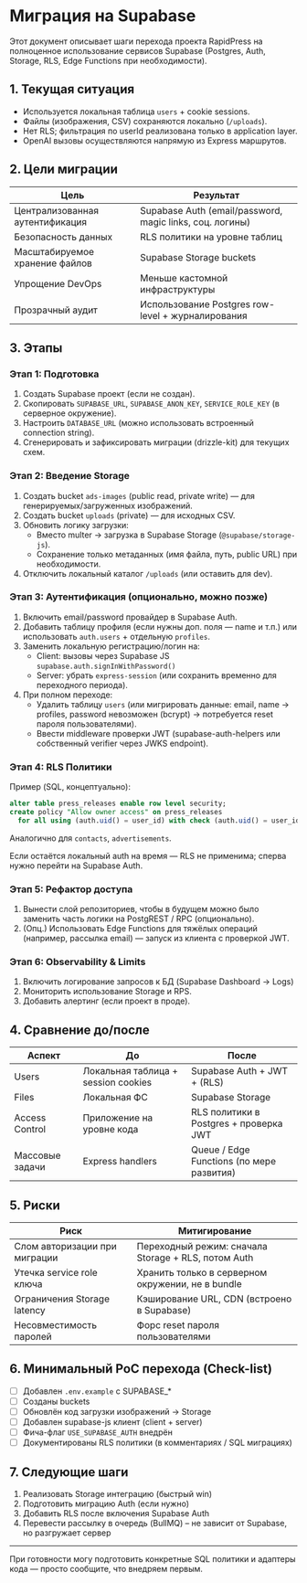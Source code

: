 # Миграция на Supabase

Этот документ описывает шаги перехода проекта RapidPress на полноценное использование сервисов Supabase (Postgres, Auth, Storage, RLS, Edge Functions при необходимости).

## 1. Текущая ситуация
- Используется локальная таблица `users` + cookie sessions.
- Файлы (изображения, CSV) сохраняются локально (`/uploads`).
- Нет RLS; фильтрация по userId реализована только в application layer.
- OpenAI вызовы осуществляются напрямую из Express маршрутов.

## 2. Цели миграции
| Цель | Результат |
|------|-----------|
| Централизованная аутентификация | Supabase Auth (email/password, magic links, соц. логины) |
| Безопасность данных | RLS политики на уровне таблиц |
| Масштабируемое хранение файлов | Supabase Storage buckets |
| Упрощение DevOps | Меньше кастомной инфраструктуры |
| Прозрачный аудит | Использование Postgres row-level + журналирования |

## 3. Этапы
### Этап 1: Подготовка
1. Создать Supabase проект (если не создан).
2. Скопировать `SUPABASE_URL`, `SUPABASE_ANON_KEY`, `SERVICE_ROLE_KEY` (в серверное окружение).
3. Настроить `DATABASE_URL` (можно использовать встроенный connection string).
4. Сгенерировать и зафиксировать миграции (drizzle-kit) для текущих схем.

### Этап 2: Введение Storage
1. Создать bucket `ads-images` (public read, private write) — для генерируемых/загруженных изображений.
2. Создать bucket `uploads` (private) — для исходных CSV.
3. Обновить логику загрузки:
   - Вместо multer → загрузка в Supabase Storage (`@supabase/storage-js`).
   - Сохранение только метаданных (имя файла, путь, public URL) при необходимости.
4. Отключить локальный каталог `/uploads` (или оставить для dev).

### Этап 3: Аутентификация (опционально, можно позже)
1. Включить email/password провайдер в Supabase Auth.
2. Добавить таблицу профиля (если нужны доп. поля — name и т.п.) или использовать `auth.users` + отдельную `profiles`.
3. Заменить локальную регистрацию/логин на:
   - Client: вызовы через Supabase JS `supabase.auth.signInWithPassword()`
   - Server: убрать `express-session` (или сохранить временно для переходного периода).
4. При полном переходе:
   - Удалить таблицу `users` (или мигрировать данные: email, name → profiles, password невозможен (bcrypt) → потребуется reset пароля пользователями).
   - Ввести middleware проверки JWT (supabase-auth-helpers или собственный verifier через JWKS endpoint).

### Этап 4: RLS Политики
Пример (SQL, концептуально):
```sql
alter table press_releases enable row level security;
create policy "Allow owner access" on press_releases
  for all using (auth.uid() = user_id) with check (auth.uid() = user_id);
```
Аналогично для `contacts`, `advertisements`.

Если остаётся локальный auth на время — RLS не применима; сперва нужно перейти на Supabase Auth.

### Этап 5: Рефактор доступа
1. Вынести слой репозиториев, чтобы в будущем можно было заменить часть логики на PostgREST / RPC (опционально).
2. (Опц.) Использовать Edge Functions для тяжёлых операций (например, рассылка email) — запуск из клиента с проверкой JWT.

### Этап 6: Observability & Limits
1. Включить логирование запросов к БД (Supabase Dashboard → Logs)
2. Мониторить использование Storage и RPS.
3. Добавить алертинг (если проект в проде).

## 4. Сравнение до/после
| Аспект | До | После |
|--------|----|-------|
| Users | Локальная таблица + session cookies | Supabase Auth + JWT + (RLS) |
| Files | Локальная ФС | Supabase Storage |
| Access Control | Приложение на уровне кода | RLS политики в Postgres + проверка JWT |
| Массовые задачи | Express handlers | Queue / Edge Functions (по мере развития) |

## 5. Риски
| Риск | Митигирование |
|------|---------------|
| Слом авторизации при миграции | Переходный режим: сначала Storage + RLS, потом Auth |
| Утечка service role ключа | Хранить только в серверном окружении, не в bundle |
| Ограничения Storage latency | Кэширование URL, CDN (встроено в Supabase) |
| Несовместимость паролей | Форс reset пароля пользователями |

## 6. Минимальный PoC перехода (Check-list)
- [ ] Добавлен `.env.example` с SUPABASE_*
- [ ] Созданы buckets
- [ ] Обновлён код загрузки изображений → Storage
- [ ] Добавлен supabase-js клиент (client + server)
- [ ] Фича-флаг `USE_SUPABASE_AUTH` внедрён
- [ ] Документированы RLS политики (в комментариях / SQL миграциях)

## 7. Следующие шаги
1. Реализовать Storage интеграцию (быстрый win)
2. Подготовить миграцию Auth (если нужно)
3. Добавить RLS после включения Supabase Auth
4. Перевести рассылку в очередь (BullMQ) – не зависит от Supabase, но разгружает сервер

---
При готовности могу подготовить конкретные SQL политики и адаптеры кода — просто сообщите, что внедряем первым.
